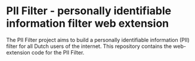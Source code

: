 # <a name="title">PII Filter - personally identifiable information filter web extension</a>

The PII Filter project aims to build a personally identifiable information (PII) filter for all Dutch users of the
internet. This repository contains the web-extension code for the PII Filter.